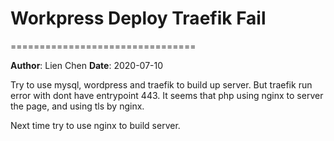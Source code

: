 # Workpress Deploy Traefik Fail
================================

**Author**: Lien Chen  **Date**: 2020-07-10

Try to use mysql, wordpress and traefik to build up server. But traefik run error with dont have entrypoint 443. It seems that php using nginx to server the page, and using tls by nginx.

Next time try to use nginx to build server.